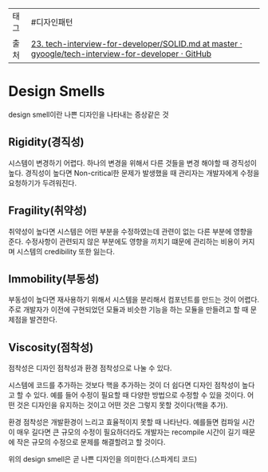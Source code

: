 |            |                                                                                                                                                                                                                                                                                                                             |
|:-----------|:----------------------------------------------------------------------------------------------------------------------------------------------------------------------------------------------------------------------------------------------------------------------------------------------------------------------------|
|     태그     | #디자인패턴
|     출처     |   [23. tech-interview-for-developer/SOLID.md at master · gyoogle/tech-interview-for-developer · GitHub](https://github.com/gyoogle/tech-interview-for-developer/blob/master/Design%20Pattern/SOLID.md)                                                                                                                      |  

# Design Smells

design smell이란 나쁜 디자인을 나타내는 증상같은 것

##  Rigidity(경직성)  
시스템이 변경하기 어렵다. 하나의 변경을 위해서 다른 것들을 변경 해야할 때 경직성이 높다. 경직성이 높다면 Non-critical한 문제가 발생했을 때 관리자는 개발자에게 수정을 요청하기가 두려워진다.

## Fragility(취약성)  
취약성이 높다면 시스템은 어떤 부분을 수정하였는데 관련이 없는 다른 부분에 영향을 준다. 수정사항이 관련되지 않은 부분에도 영향을 끼치기 떄문에 관리하는 비용이 커지며 시스템의 credibility 또한 잃는다.

##  Immobility(부동성)  
부동성이 높다면 재사용하기 위해서 시스템을 분리해서 컴포넌트를 만드는 것이 어렵다. 주로 개발자가 이전에 구현되었던 모듈과 비슷한 기능을 하는 모듈을 만들려고 할 때 문제점을 발견한다.

## Viscosity(점착성)  
점착성은 디자인 점착성과 환경 점착성으로 나눌 수 있다.

시스템에 코드를 추가하는 것보다 핵을 추가하는 것이 더 쉽다면 디자인 점착성이 높다고 할 수 있다. 예를 들어 수정이 필요할 때 다양한 방법으로 수정할 수 있을 것이다. 어떤 것은 디자인을 유지하는 것이고 어떤 것은 그렇지 못할 것이다(핵을 추가).

환경 점착성은 개발환경이 느리고 효율적이지 못할 때 나타난다. 예를들면 컴파일 시간이 매우 길다면 큰 규모의 수정이 필요하더라도 개발자는 recompile 시간이 길기 때문에 작은 규모의 수정으로 문제를 해결할려고 할 것이다.


위의 design smell은 곧 나쁜 디자인을 의미한다.(스파게티 코드)
